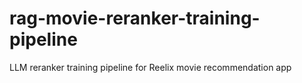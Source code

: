 # rag-movie-reranker-training-pipeline
LLM reranker training pipeline for Reelix movie recommendation app
